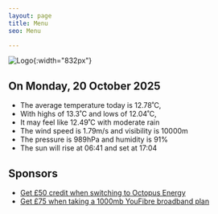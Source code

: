 ```yaml
---
layout: page
title: Menu
seo: Menu

---
```


![Logo](/images/logo.jpg){:width="832px"}

<!-- weather_marker starts -->
## On Monday, 20 October 2025

- The average temperature today is 12.78˚C,
- With highs of 13.3˚C and lows of 12.04˚C,
- It may feel like 12.49˚C with moderate rain
- The wind speed is 1.79m/s and visibility is 10000m
- The pressure is 989hPa and humidity is 91%
- The sun will rise at 06:41 and set at 17:04

<!-- weather_marker ends -->

## Sponsors

- [Get £50 credit when switching to Octopus Energy](https://bit.ly/3oD1nnS)
- [Get £75 when taking a 1000mb YouFibre broadband plan](https://aklam.io/91zWhU?)
